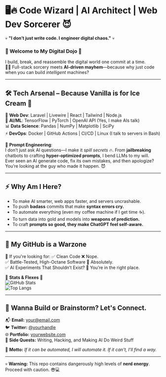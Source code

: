 # 🖥️🔥 Code Wizard | AI Architect | Web Dev Sorcerer 😈  

💀 **"I don’t just write code. I engineer digital chaos."** 💀  

### 🚀 Welcome to My Digital Dojo 🥋  

I build, break, and reassemble the digital world one commit at a time.  
👨‍💻 Full-stack sorcery meets **AI-driven mayhem**—because why just code when you can build *intelligent* machines?  

---

## 🛠️ **Tech Arsenal** – Because Vanilla is for Ice Cream 🍦  
🎯 **Web Dev**: Laravel | Livewire | React | Tailwind | Node.js  
🧠 **AI/ML**: TensorFlow | PyTorch | OpenAI API (Yes, I make AIs talk)  
📊 **Data Science**: Pandas | NumPy | Matplotlib | SciPy  
⚡ **DevOps**: Docker | GitHub Actions | CI/CD | Linux (I talk to servers in Bash)  

📝 **Prompt Engineering**:  
I don’t just ask AI questions—I make it *spill secrets* 🔥. From **jailbreaking** chatbots to crafting **hyper-optimized prompts**, I bend LLMs to my will.  
Ever seen an AI generate code, fix its own mistakes, and then apologize? You’re looking at the guy who made it happen. 😈  

---

## ⚡ **Why Am I Here?**
- To make AI smarter, web apps faster, and servers uncrashable.  
- To push **badass** commits that make **syntax errors cry.**  
- To automate everything (even my coffee machine if I get time ☕).  
- To turn data into gold and models into **weapons of prediction.**  
- To craft **prompts so good, they make ChatGPT feel self-aware.**  

---

## 🚀 **My GitHub is a Warzone**
👾 If you're looking for:
✅ Clean Code ❌ Nope.  
✅ Battle-Tested, High-Octane Software 💯 Absolutely.  
✅ AI Experiments That Shouldn’t Exist? 🧪 You’re in the right place.  

🔻 **Stats & Flexes** 🔻  
![GitHub Stats](https://github-readme-stats.vercel.app/api?username=ubparmar&show_icons=true&theme=radical)  
![Top Langs](https://github-readme-stats.vercel.app/api/top-langs/?username=ubparmar&layout=compact&theme=radical)  

---

## 🤙 **Wanna Build or Brainstorm? Let's Connect.**  
📬 **Email:** your@email.com  
🐦 **Twitter:** [@yourhandle](https://twitter.com/)  
🌐 **Portfolio:** [yourwebsite.com](https://yourwebsite.com)  
🧠 **Side Quests:** Writing, Hacking, and Making AI Do Weird Stuff  

🚀 **Motto:** *If it can be automated, I will automate it. If it can't, I'll find a way.*  

---

💀 **Warning:** This repo contains dangerously high levels of **nerd energy**. Proceed with caution. 😎💻
